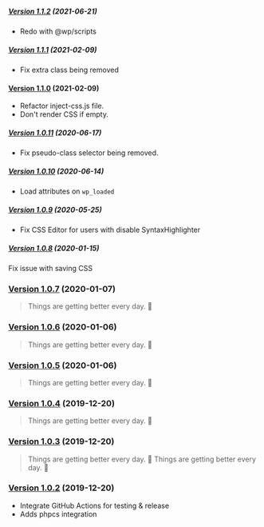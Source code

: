 ##### [Version 1.1.2](https://github.com/Codeinwp/gutenberg-css/compare/v1.1.1...v1.1.2) (2021-06-21)

- Redo with @wp/scripts

##### [Version 1.1.1](https://github.com/Codeinwp/gutenberg-css/compare/v1.1.0...v1.1.1) (2021-02-09)

- Fix extra class being removed

#### [Version 1.1.0](https://github.com/Codeinwp/gutenberg-css/compare/v1.0.11...v1.1.0) (2021-02-09)

- Refactor inject-css.js file.
- Don't render CSS if empty.

##### [Version 1.0.11](https://github.com/Codeinwp/gutenberg-css/compare/v1.0.10...v1.0.11) (2020-06-17)

- Fix pseudo-class selector being removed.

##### [Version 1.0.10](https://github.com/Codeinwp/gutenberg-css/compare/v1.0.9...v1.0.10) (2020-06-14)

- Load attributes on `wp_loaded`

##### [Version 1.0.9](https://github.com/Codeinwp/gutenberg-css/compare/v1.0.8...v1.0.9) (2020-05-25)

- Fix CSS Editor for users with disable SyntaxHighlighter

##### [Version 1.0.8](https://github.com/Codeinwp/gutenberg-css/compare/v1.0.7...v1.0.8) (2020-01-15)

Fix issue with saving CSS

### [Version 1.0.7](https://github.com/Codeinwp/gutenberg-css/compare/v1.0.6...v1.0.7) (2020-01-07)

> Things are getting better every day. :rocket:

### [Version 1.0.6](https://github.com/Codeinwp/gutenberg-css/compare/v1.0.5...v1.0.6) (2020-01-06)

> Things are getting better every day. :rocket:

### [Version 1.0.5](https://github.com/Codeinwp/gutenberg-css/compare/v1.0.4...v1.0.5) (2020-01-06)

> Things are getting better every day. :rocket:

### [Version 1.0.4](https://github.com/Codeinwp/gutenberg-css/compare/v1.0.3...v1.0.4) (2019-12-20)

> Things are getting better every day. :rocket:

### [Version 1.0.3](https://github.com/Codeinwp/gutenberg-css/compare/v1.0.2...v1.0.3) (2019-12-20)

> Things are getting better every day. :rocket:
> Things are getting better every day. :rocket:

### [Version 1.0.2](https://github.com/Codeinwp/gutenberg-css/compare/v1.0.1...v1.0.2) (2019-12-20)

* Integrate GitHub Actions for testing & release
* Adds phpcs integration

